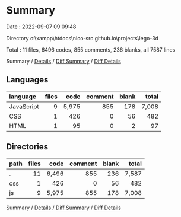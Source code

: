 # Summary

Date : 2022-09-07 09:09:48

Directory c:\\xampp\\htdocs\\nico-src.github.io\\projects\\lego-3d

Total : 11 files,  6496 codes, 855 comments, 236 blanks, all 7587 lines

Summary / [Details](details.md) / [Diff Summary](diff.md) / [Diff Details](diff-details.md)

## Languages
| language | files | code | comment | blank | total |
| :--- | ---: | ---: | ---: | ---: | ---: |
| JavaScript | 9 | 5,975 | 855 | 178 | 7,008 |
| CSS | 1 | 426 | 0 | 56 | 482 |
| HTML | 1 | 95 | 0 | 2 | 97 |

## Directories
| path | files | code | comment | blank | total |
| :--- | ---: | ---: | ---: | ---: | ---: |
| . | 11 | 6,496 | 855 | 236 | 7,587 |
| css | 1 | 426 | 0 | 56 | 482 |
| js | 9 | 5,975 | 855 | 178 | 7,008 |

Summary / [Details](details.md) / [Diff Summary](diff.md) / [Diff Details](diff-details.md)